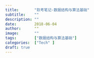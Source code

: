 ```yaml
---
title:       "软考笔记-数据结构与算法基础"
subtitle:    ""
description: ""
date:        2018-06-04
author:      ""
image:       ""
tags:        ["数据结构与算法基础"]
categories:  ["Tech" ]
draft: true
---
```

